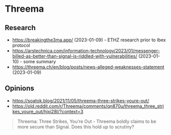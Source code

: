# Threema

## Research

* https://breakingthe3ma.app/ (2023-01-09) - ETHZ research prior to Ibex protocol
* https://arstechnica.com/information-technology/2023/01/messenger-billed-as-better-than-signal-is-riddled-with-vulnerabilities/ (2023-01-10) - some summary
* https://threema.ch/en/blog/posts/news-alleged-weaknesses-statement (2023-01-09)

## Opinions

* https://soatok.blog/2021/11/05/threema-three-strikes-youre-out/
* https://old.reddit.com/r/Threema/comments/qn870u/threema_three_strikes_youre_out/hjxi28l/?context=3

> Threema: Three Strikes, You’re Out - Threema boldly claims to be more secure than Signal. Does this hold up to scrutiny?
